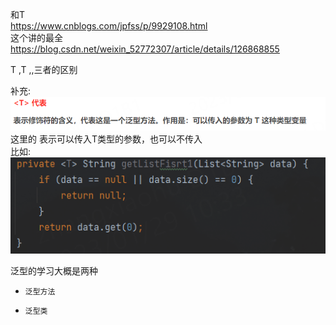 <T>和T <br>
https://www.cnblogs.com/jpfss/p/9929108.html <br>
这个讲的最全<br>
https://blog.csdn.net/weixin_52772307/article/details/126868855

<T> T ,T ,<T>,三者的区别 

补充:<br>
    ![img.png](img.png)<br>
    这里的<T> 表示可以传入T类型的参数，也可以不传入<br>
    比如:<br>
        ![img_1.png](img_1.png)
  
泛型的学习大概是两种  
*     泛型方法  
*     泛型类  
    
